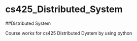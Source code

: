 # cs425_Distributed_System

##Distributed System

Course works for cs425 Distributed Dystem by using python